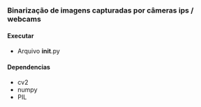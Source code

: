 ### Binarização de imagens capturadas por câmeras ips / webcams

#### Executar
* Arquivo __init__.py

#### Dependencias
* cv2
* numpy
* PIL